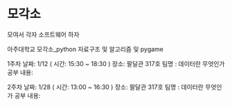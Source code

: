 # 모각소

모여서 
각자
소프트웨어 하자


아주대학교 모각소_python 자료구조 및 알고리즘 및 pygame

1주차 
날짜: 1/12 ( 시간: 15:30 ~ 18:30 ) 
장소: 팔달관 317호
팀명 : 데이터란 무엇인가
공부 내용: 



2주차 
날짜: 1/28 ( 시간: 13:00 ~ 16:30 ) 
장소: 팔달관 317호
팀명 : 데이터란 무엇인가
공부 내용:
